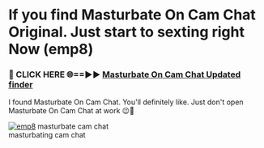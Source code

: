 # If you find Masturbate On Cam Chat Original. Just start to sexting right Now (emp8)

<h3>🔴 CLICK HERE 🌐==►► <a href="https://tinyurl.com/mtbk5fxa" rel="nofollow">Masturbate On Cam Chat Updated finder</a></h3>

I found Masturbate On Cam Chat. You'll definitely like. Just don't open Masturbate On Cam Chat at work 😉💬

[![emp8](https://i.imgur.com/Q8WKrnY.jpeg)](https://tinyurl.com/mtbk5fxa)
masturbate cam chat<br>
masturbating cam chat